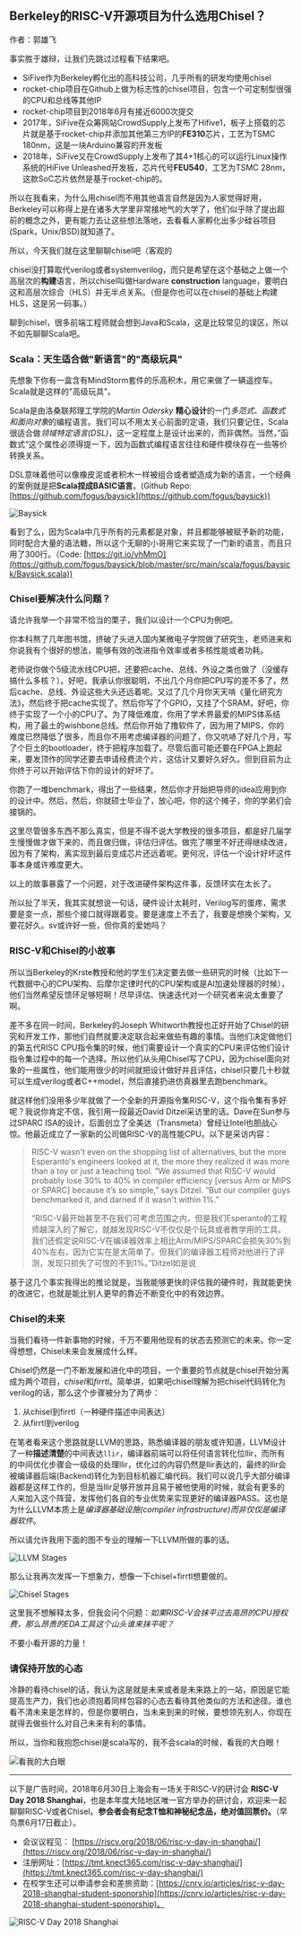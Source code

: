 ## Berkeley的RISC-V开源项目为什么选用Chisel？

作者：郭雄飞

事实胜于雄辩，让我们先跳过过程看下结果吧。

- SiFive作为Berkeley孵化出的高科技公司，几乎所有的研发均使用chisel
- rocket-chip项目在Github上做为标志性的chisel项目，包含一个可定制型很强的CPU和总线等其他IP
- rocket-chip项目到2018年6月有接近6000次提交
- 2017年，SiFive在众筹网站CrowdSupply上发布了Hifive1，板子上搭载的芯片就是基于rocket-chip并添加其他第三方IP的**FE310**芯片，工艺为TSMC 180nm，这是一块Arduino兼容的开发板
- 2018年，SiFive又在CrowdSupply上发布了其4+1核心的可以运行Linux操作系统的HiFive Unleashed开发板，芯片代号**FEU540**，工艺为TSMC 28nm，这款SoC芯片依然是基于rocket-chip的。

所以在我看来，为什么用chisel而不用其他语言自然是因为人家觉得好用，Berkeley可以称得上是在诸多大学里非常接地气的大学了，他们似乎除了提出超前的概念之外，更有能力去让这些想法落地，去看看人家孵化出多少硅谷项目(Spark，Unix/BSD)就知道了。

所以，今天我们就在这里聊聊chisel吧（客观的

chisel没打算取代verilog或者systemverilog，而只是希望在这个基础之上做一个高层次的**构建**语言，所以chisel叫做Hardware **construction** language，要明白这和高层次综合（HLS）并无半点关系。（但是你也可以在chisel的基础上构建HLS，这是另一码事。）

聊到chisel，很多前端工程师就会想到Java和Scala，这是比较常见的误区，所以不如先聊聊Scala吧。

### Scala：天生适合做"新语言"的"高级玩具"

先想象下你有一盒含有MindStorm套件的乐高积木，用它来做了一辆遥控车。Scala就是这样的"高级玩具"。

Scala是由洛桑联邦理工学院的*Martin Odersky* **精心设计**的一门*多范式、函数式和面向对象*的编程语言。我们可以不用太关心前面的定语，我们只要记住，Scala很适合做*领域特定语言(DSL)*，这一定程度上是设计出来的，而非偶然。当然，”函数式“这个属性必须得提一下，因为函数式编程语言往往和硬件模块存在一些等价转换关系。

DSL意味着他可以像橡皮泥或者积木一样被组合或者塑造成为新的语言，一个经典的案例就是把**Scala捏成BASIC语言**。(Github Repo: [https://github.com/fogus/baysick](https://github.com/fogus/baysick))

![Baysick](/assets/images/articles/scala-baysick.png)

看到了么，因为Scala中几乎所有的元素都是对象，并且都能够被赋予新的功能，同时配合大量的语法糖，所以这个无聊的小哥用它来实现了一门新的语言，而且只用了300行。（Code: [https://git.io/vhMmO](https://github.com/fogus/baysick/blob/master/src/main/scala/fogus/baysick/Baysick.scala))

### Chisel要解决什么问题？

请允许我举一个非常不恰当的栗子，我们以设计一个CPU为例吧。

你本科熬了几年图书馆，挤破了头进入国内某微电子学院做了研究生，老师进来和你说我有个很好的想法，能够有效的改进指令效率或者多核性能或者功耗。

老师说你做个5级流水线CPU把，还要把cache、总线、外设之类也做了（没缓存搞什么多核？）。好吧，我承认你很聪明，不出几个月你把CPU写的差不多了，然后cache、总线、外设这些大头还远着呢。又过了几个月你天天啃《量化研究方法》，然后终于把cache实现了。然后你写了个GPIO，又挂了个SRAM，好吧，你终于实现了一个小的CPU了。为了降低难度，你用了学术界最爱的MIPS体系结构，用了最土的wishbone总线。然后你开始了撸软件了，因为用了MIPS，你的难度已然降低了很多，而且你不用考虑编译器的问题了，你又吭哧了好几个月，写了个巨土的bootloader，终于把程序加载了。尽管后面可能还要在FPGA上跑起来，要发顶作的同学还要去申请经费流个片，这估计又要好久好久。但到目前为止你终于可以开始评估下你的设计的好坏了。

你跑了一堆benchmark，得出了一些结果，然后你才开始把导师的idea应用到你的设计中。然后，然后，你就硕士毕业了，放心吧，你的这个摊子，你的学弟们会接锅的。

这里尽管很多东西不那么真实，但是不得不说大学教授的很多项目，都是好几届学生慢慢做才做下来的，而且做归做，评估归评估。做完了哪里不好还得继续改进，因为有了架构，离实现到最后变成芯片还远着呢。更何况，评估一个设计好坏这件事本身或许难度更大。

以上的故事暴露了一个问题，对于改进硬件架构这件事，反馈环实在太长了。

所以扯了半天，我其实就想说一句话，硬件设计太耗时，Verilog写的蛋疼，需求要是变一点，那些个接口就得跟着变。要是速度上不去了，我要是想换个架构，又要花好久。sv或许好一些，但你真的爱她吗？

### RISC-V和Chisel的小故事

所以当Berkeley的Krste教授和他的学生们决定要去做一些研究的时候（比如下一代数据中心的CPU架构、后摩尔定律时代的CPU架构或是AI加速处理器的时候），他们当然希望反馈环足够短啊！尽早评估、快速迭代对一个研究者来说太重要了啊。

差不多在同一时间，Berkeley的Joseph Whitworth教授也正好开始了Chisel的研究和开发工作，那他们自然就要决定联合起来做些有趣的事情。当他们决定做他们的第五代RISC CPU指令集的时候，他们需要设计一个真实的CPU来评估他们设计指令集过程中的每一个选择。所以他们从头用Chisel写了CPU，因为chisel面向对象的一些属性，他们能用很少的时间就把设计做好并且评估，chisel只要几十秒就可以生成verilog或者C++model，然后直接扔进仿真器里去跑benchmark。

就这样他们没用多少年就做了一个全新的开源指令集RISC-V，这个指令集有多好呢？我说你肯定不信，我引用一段最近David Ditzel采访里的话。Dave在Sun参与过SPARC ISA的设计，后面创立了全美达（Transmeta）曾经让Intel也胆战心惊。他最近成立了一家新的公司做RISC-V的高性能CPU。以下是采访内容：

> RISC-V wasn't even on the shopping list of alternatives, but the more Esperanto's engineers looked at it, the more they realized it was more than a toy or just a teaching tool. “We assumed that RISC-V would probably lose 30% to 40% in compiler efficiency [versus Arm or MIPS or SPARC] because it’s so simple,” says Ditzel. “But our compiler guys benchmarked it, and darned if it wasn't within 1%.”
> 
> “RISC-V最开始甚至不在我们可考虑范围之内，但是我们Esperanto的工程师越深入的了解它，就越发现RISC-V不仅仅是个玩具或者教学用的工具。我们还假定说RISC-V在编译器效率上相比Arm/MIPS/SPARC会损失30%到40%左右，因为它实在是太简单了。但我们的编译器工程师对他进行了评测，发现只损失了可恨的不到1%。”Ditzel如是说

基于这几个事实我得出的推论就是，当我能够更快的评估我的硬件时，我就能更快的改进它，也就是能比别人更早的靠近不断变化中的有效边界。

### Chisel的未来

当我们看待一件新事物的时候，千万不要用他现有的状态去预测它的未来。你一定得想想，Chisel未来会发展成什么样。

Chisel仍然是一门不断发展和进化中的项目，一个重要的节点就是chisel开始分离成为两个项目，*chisel*和*firrtl*。简单讲，如果吧chisel理解为把chisel代码转化为verilog的话，那么这个步骤被分为了两步：

1. 从chisel到firrtl（一种硬件描述中间表达）
2. 从firrtl到verilog

在笔者看来这个思路就是LLVM的思路，熟悉编译器的朋友或许知道，LLVM设计了一种**描述清楚**的中间表达`llir`，编译器前端可以将任何语言转化位llir，而所有的中间优化步骤会一级级的处理llir，优化过的内容仍然是llir表达的，最终的llir会被编译器后端(Backend)转化为到目标机器汇编代码。我们可以说几乎大部分编译器都是这样工作的，但是当llir足够开放并且易于被他使用的时候，就会有更多的人来加入这个阵营，发挥他们各自的专业优势来实现更好的编译器PASS。这也是为什么LLVM本质上是*编译器基础设施(compiler infrastructure)*而非仅仅是*编译器软件*。

所以请允许我用下面的图不专业的理解一下LLVM所做的事的话。

![LLVM Stages](/assets/images/articles/llvm-stages.svg)

那么让我再次发挥一下想象力，想像一下chisel+firrtl想要做的。

![Chisel Stages](/assets/images/articles/chisel3-stages.svg)

这里我不想解释太多，但我会问个问题：*如果RISC-V会抹平过去高昂的CPU授权费，那么昂贵的EDA工具这个山头谁来抹平呢？*

不要小看开源的力量！

### 请保持开放的心态

冷静的看待chisel的话，我认为这是就是未来或者是未来路上的一站，原因是它能提高生产力，我们也必须抱着同样包容的心态去看待其他类似的方法和途径。谁也看不清未来是怎样的，但是你要明白，当未来到来的时候，要想领先别人，你现在就得去做些什么对自己未来有利的事情。

所以，当你和我抱怨chisel是scala写的，我不会scala的时候，看我的大白眼！

![看我的大白眼](/assets/images/articles/call-dabaiyan.jpg)

----

以下是广告时间，2018年6月30日上海会有一场关于RISC-V的研讨会 **RISC-V Day 2018 Shanghai**，也是本年度大陆地区唯一官方举办的研讨会，欢迎来一起聊聊RISC-V或者Chisel。**参会者会有纪念T恤和神秘纪念品，绝对值回票价。**（早鸟票6月17日截止）。

- 会议议程见： [https://riscv.org/2018/06/risc-v-day-in-shanghai/](https://riscv.org/2018/06/risc-v-day-in-shanghai/)
- 注册网址：[https://tmt.knect365.com/risc-v-day-shanghai/](https://tmt.knect365.com/risc-v-day-shanghai/)
- 在校学生还可以申请参会和差旅资助：[https://cnrv.io/articles/risc-v-day-2018-shanghai-student-sponorship](https://cnrv.io/articles/risc-v-day-2018-shanghai-student-sponorship)。

![RISC-V Day 2018 Shanghai](/assets/images/bi-weekly-rpts/2018-06-08/riscv-day-shanghai.png)
